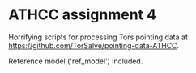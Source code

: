 # ATHCC assignment 4
Horrifying scripts for processing Tors pointing data at https://github.com/TorSalve/pointing-data-ATHCC.

Reference model ('ref_model') included.